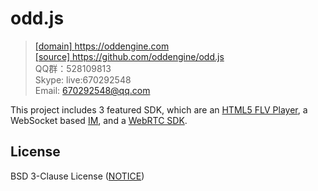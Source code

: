﻿# odd.js

> [[domain] <https://oddengine.com>](https://oddengine.com/product/rtc.html)  
> [[source] <https://github.com/oddengine/odd.js>](https://github.com/oddengine/odd.js)  
> QQ群：528109813  
> Skype: live:670292548  
> Email: 670292548@qq.com  

This project includes 3 featured SDK, which are an [HTML5 FLV Player](https://github.com/oddengine/odd.js/blob/master/doc/odd.player.md), a WebSocket based [IM](https://github.com/oddengine/odd.js/blob/master/doc/odd.im.md), and a [WebRTC SDK](https://github.com/oddengine/odd.js/blob/master/doc/odd.rtc.md).

## License

BSD 3-Clause License ([NOTICE](https://github.com/oddengine/odd.js/blob/master/NOTICE))
